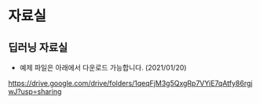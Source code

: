 # 자료실

## 딥러닝 자료실

- 예제 파일은 아래에서 다운로드 가능합니다. (2021/01/20)

https://drive.google.com/drive/folders/1qeqFjM3g5QxgRp7VYiE7qAtfy86rgjwJ?usp=sharing
